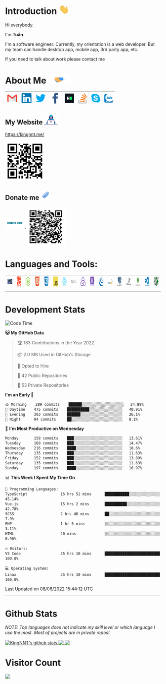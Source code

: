 # Introduction <img src="https://github.com/KingNNT/KingNNT/blob/master/assets/images/gifs/hi.gif" height="32px">

Hi everybody.

I'm **Tuấn**.

I'm a software engineer. Currently, my orientation is a web developer. But my team can handle desktop app, mobile app, 3rd party app, etc.

If you need to talk about work please contact me

# About Me <img src="https://github.com/KingNNT/KingNNT/blob/master/assets/images/gifs/Handshake.gif" height="32px">

| [<img src="https://github.com/KingNNT/KingNNT/blob/master/assets/images/icons/Gmail.svg" alt="Gmail logo" height="32">](mailto:Dev.KingNNT@gmail.com) | [<img src="https://github.com/KingNNT/KingNNT/blob/master/assets/images/icons/Linkedin.svg" alt="Linkedin Logo" width="32">](https://in.linkedin.com/in/kingnnt) | [<img src="https://github.com/KingNNT/KingNNT/blob/master/assets/images/icons/Twitter.svg" alt="Twitter Logo" width="32">](https://twitter.com/King_NNT) | [<img src="https://github.com/KingNNT/KingNNT/blob/master/assets/images/icons/facebook.svg" alt="Facebook logo" width="34">](https://facebook.com/Kinggg.NNT) | [<img src="https://github.com/KingNNT/KingNNT/blob/master/assets/images/icons/HackerRank.svg" alt="HackerRank Logo" width="30">](https://www.hackerrank.com/Dev_KingNNT) | [<img src="https://github.com/KingNNT/KingNNT/blob/master/assets/images/icons/stackoverflow.svg" alt="Stackoverflow Logo" width="28">](https://stackoverflow.com/users/12560659/king-nnt) | [<img src="https://github.com/KingNNT/KingNNT/blob/master/assets/images/icons/skype.svg" alt="Skype Logo" width="28">](https://join.skype.com/invite/eqRpzcC8cGsf) | [<img src="https://github.com/KingNNT/KingNNT/blob/master/assets/images/icons/zalo.svg" alt="Zalo Logo" width="28">](https://zalo.me/kingnnt) |
| :---------------------------------------------------------------------------------------------------------------------------------------------------: | :--------------------------------------------------------------------------------------------------------------------------------------------------------------: | :------------------------------------------------------------------------------------------------------------------------------------------------------: | :-----------------------------------------------------------------------------------------------------------------------------------------------------------: | :----------------------------------------------------------------------------------------------------------------------------------------------------------------------: | :---------------------------------------------------------------------------------------------------------------------------------------------------------------------------------------: | :----------------------------------------------------------------------------------------------------------------------------------------------------------------: | :-------------------------------------------------------------------------------------------------------------------------------------------: |

## My Website <img src="https://github.com/KingNNT/KingNNT/blob/master/assets/images/gifs/developer.gif" height="32px">

<a href="https://kingnnt.me/" height="64">https://kingnnt.me/</a>

<img align='center' height='128' width="128" src="https://github.com/KingNNT/KingNNT/blob/master/assets/images/qrcodes/QRCode_MyProfile.svg" />

## Donate me <img src="https://github.com/KingNNT/KingNNT/blob/master/assets/images/gifs/coin.gif" height="32px">

<a align='center' href="https://github.com/KingNNT/KingNNT/blob/master/Donate.md">
  <img src="https://github.com/KingNNT/KingNNT/blob/master/assets/images/gifs/donate.gif" height="32px">
</a>

<img align='center' height='128' width="128" src="https://github.com/KingNNT/KingNNT/blob/master/assets/images/qrcodes/QRCode_DonateLink.svg" />

# Languages and Tools:

| <img align='left' height="32" width="32" src="https://raw.githubusercontent.com/devicons/devicon/master/icons/php/php-original.svg" /> | <img align='left' height="32" width="32" src="https://raw.githubusercontent.com/devicons/devicon/master/icons/laravel/laravel-plain-wordmark.svg" /> | <img align='left' height="32" width="32" src="https://raw.githubusercontent.com/devicons/devicon/master/icons/nodejs/nodejs-original.svg" /> | <img align='left' height="32" width="32" src="https://raw.githubusercontent.com/devicons/devicon/master/icons/html5/html5-original.svg" /> | <img align='left' height="32" width="32" src="https://raw.githubusercontent.com/devicons/devicon/master/icons/css3/css3-original.svg" /> | <img align='left' height="32" width="32" src="https://raw.githubusercontent.com/devicons/devicon/master/icons/javascript/javascript-original.svg" /> | <img align='left' height="32" width="32" src="https://raw.githubusercontent.com/devicons/devicon/master/icons/react/react-original.svg" /> | <img align='left' height="32" width="32" src="https://raw.githubusercontent.com/devicons/devicon/master/icons/nextjs/nextjs-original-wordmark.svg" /> | <img align='left' height="32" width="32" src="https://raw.githubusercontent.com/devicons/devicon/master/icons/redux/redux-original.svg" /> | <img align='left' height="32" width="32" src="https://raw.githubusercontent.com/devicons/devicon/master/icons/bootstrap/bootstrap-plain-wordmark.svg" /> | <img align='left' height="32" width="32" src="https://raw.githubusercontent.com/devicons/devicon/master/icons/jquery/jquery-original.svg" /> | <img align='left' height="32" width="32" src="https://raw.githubusercontent.com/devicons/devicon/master/icons/mysql/mysql-original-wordmark.svg" /> | <img align='left' height="32" width="32" src="https://raw.githubusercontent.com/devicons/devicon/master/icons/postgresql/postgresql-original-wordmark.svg" /> | <img align='left' height="32" width="32" src="https://raw.githubusercontent.com/devicons/devicon/master/icons/microsoftsqlserver/microsoftsqlserver-plain-wordmark.svg" /> | <img align='left' height="32" width="32" src="https://raw.githubusercontent.com/devicons/devicon/master/icons/mongodb/mongodb-original-wordmark.svg" /> | <img align='left' height="32" width="32" src="https://raw.githubusercontent.com/devicons/devicon/master/icons/vscode/vscode-original-wordmark.svg" /> | <img align='left' height="32" width="32" src="https://raw.githubusercontent.com/devicons/devicon/master/icons/vim/vim-original.svg" /> |
| :------------------------------------------------------------------------------------------------------------------------------------: | :--------------------------------------------------------------------------------------------------------------------------------------------------: | :------------------------------------------------------------------------------------------------------------------------------------------: | :----------------------------------------------------------------------------------------------------------------------------------------: | :--------------------------------------------------------------------------------------------------------------------------------------: | :--------------------------------------------------------------------------------------------------------------------------------------------------: | :----------------------------------------------------------------------------------------------------------------------------------------: | :---------------------------------------------------------------------------------------------------------------------------------------------------: | :----------------------------------------------------------------------------------------------------------------------------------------- | :------------------------------------------------------------------------------------------------------------------------------------------------------: | :------------------------------------------------------------------------------------------------------------------------------------------: | :-------------------------------------------------------------------------------------------------------------------------------------------------: | :-----------------------------------------------------------------------------------------------------------------------------------------------------------: | :------------------------------------------------------------------------------------------------------------------------------------------------------------------------: | :-----------------------------------------------------------------------------------------------------------------------------------------------------: | :---------------------------------------------------------------------------------------------------------------------------------------------------: | :------------------------------------------------------------------------------------------------------------------------------------: |

---

# Development Stats

<!--START_SECTION:waka-->
![Code Time](http://img.shields.io/badge/Code%20Time-2%2C597%20hrs%2024%20mins-blue)

**🐱 My GitHub Data** 

> 🏆 183 Contributions in the Year 2022
 > 
> 📦 2.0 MB Used in GitHub's Storage 
 > 
> 💼 Opted to Hire
 > 
> 📜 42 Public Repositories 
 > 
> 🔑 53 Private Repositories  
 > 
**I'm an Early 🐤** 

```text
🌞 Morning    289 commits    ██████░░░░░░░░░░░░░░░░░░░   24.89% 
🌆 Daytime    475 commits    ██████████░░░░░░░░░░░░░░░   40.91% 
🌃 Evening    303 commits    ██████░░░░░░░░░░░░░░░░░░░   26.1% 
🌙 Night      94 commits     ██░░░░░░░░░░░░░░░░░░░░░░░   8.1%

```
📅 **I'm Most Productive on Wednesday** 

```text
Monday       158 commits    ███░░░░░░░░░░░░░░░░░░░░░░   13.61% 
Tuesday      168 commits    ███░░░░░░░░░░░░░░░░░░░░░░   14.47% 
Wednesday    216 commits    ████░░░░░░░░░░░░░░░░░░░░░   18.6% 
Thursday     135 commits    ███░░░░░░░░░░░░░░░░░░░░░░   11.63% 
Friday       152 commits    ███░░░░░░░░░░░░░░░░░░░░░░   13.09% 
Saturday     135 commits    ███░░░░░░░░░░░░░░░░░░░░░░   11.63% 
Sunday       197 commits    ████░░░░░░░░░░░░░░░░░░░░░   16.97%

```


📊 **This Week I Spent My Time On** 

```text
💬 Programming Languages: 
TypeScript               15 hrs 52 mins      ███████████░░░░░░░░░░░░░░   45.14% 
Vue.js                   15 hrs 2 mins       ██████████░░░░░░░░░░░░░░░   42.78% 
SCSS                     2 hrs 46 mins       ██░░░░░░░░░░░░░░░░░░░░░░░   7.9% 
PHP                      1 hr 5 mins         ░░░░░░░░░░░░░░░░░░░░░░░░░   3.11% 
HTML                     20 mins             ░░░░░░░░░░░░░░░░░░░░░░░░░   0.96%

🔥 Editors: 
VS Code                  35 hrs 10 mins      █████████████████████████   100.0%

💻 Operating System: 
Linux                    35 hrs 10 mins      █████████████████████████   100.0%

```


 Last Updated on 08/06/2022 15:44:12 UTC
<!--END_SECTION:waka-->

---

# Github Stats

_NOTE: Top languages does not indicate my skill level or which language I use the most. Most of projects are in private repos!_

<a href="https://github.com/KingNNT">
  <img align="center" src="https://github-readme-stats.vercel.app/api?username=KingNNT&show_icons=true&theme=gruvbox&count_private=true" alt="KingNNT's github stats" />
</a>

<a href="https://github.com/KingNNT">
  <img align="center" src="https://github-readme-stats.vercel.app/api/top-langs/?username=KingNNT&layout=compact&theme=gruvbox&count_private=true&how_icons=true" />
</a>

<a href="https://github.com/KingNNT">
  <img align="center" src="https://github-readme-stats.vercel.app/api/pin/?username=KingNNT&repo=MS-Tools&theme=gruvbox" />
</a>

# Visitor Count

<img src="https://profile-counter.glitch.me/KingNNT/count.svg" />

